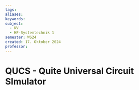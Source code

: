 ```yaml
---
tags: 
aliases: 
keywords: 
subject:
  - KV
  - HF-Systemtechnik 1
semester: WS24
created: 17. Oktober 2024
professor:
---
```

 
# QUCS - Quite Universal Circuit SImulator


